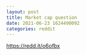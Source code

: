 ```yaml
--- 
layout: post 
title: Market cap question 
date: 2021-06-23 1624490092 
categories: reddit 
--- 
```

https://redd.it/o6ofbx
